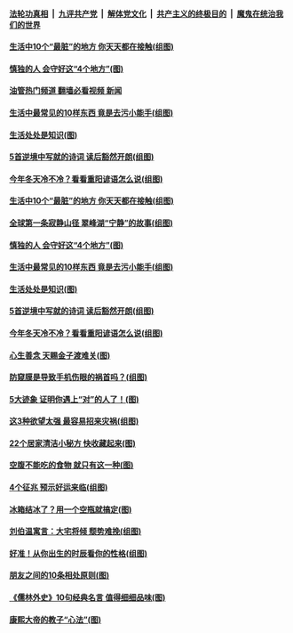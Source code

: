 ####  [法轮功真相](../../../../basic/blob/master/README.md?t=10070302) &nbsp;|&nbsp; [九评共产党](../../../../9ping.md/blob/master/README.md?t=10070302) &nbsp;|&nbsp; [解体党文化](../../../../jtdwh.md/blob/master/README.md?t=10070302)  &nbsp;|&nbsp; [共产主义的终极目的](../../../../gczydzjmd.md/blob/master/README.md?t=10070302) &nbsp;|&nbsp; [魔鬼在统治我们的世界](../../../../mgztzwmdsj.md/blob/master/README.md?t=10070302) 

#### [生活中10个“最脏”的地方&nbsp;你天天都在接触(组图)](../pages/p8/1018366.md?t=10070302) 

#### [慎独的人 会守好这“4个地方”(图)](../pages/p8/1017160.md?t=10070302) 

#### [油管热门频道 翻墙必看视频 新闻](http://209.250.226.216:81/youtube.html?10070302)

#### [生活中最常见的10样东西 竟是去污小能手(组图)](../pages/p8/1018331.md?t=10070302) 

#### [生活处处是知识(图)](../pages/p8/1018261.md?t=10070302) 

#### [5首逆境中写就的诗词 读后豁然开朗(组图)](../pages/p8/1018300.md?t=10070302) 

#### [今年冬天冷不冷？看看重阳谚语怎么说(组图)](../pages/p8/1018234.md?t=10070302) 

#### [生活中10个“最脏”的地方&nbsp;你天天都在接触(组图)](../pages/p8/1018366.md?t=10070302) 

#### [全球第一条寂静山径 翠峰湖“宁静”的故事(组图)](../pages/p8/1014307.md?t=10070302) 

#### [慎独的人 会守好这“4个地方”(图)](../pages/p8/1017160.md?t=10070302) 

#### [生活中最常见的10样东西 竟是去污小能手(组图)](../pages/p8/1018331.md?t=10070302) 

#### [生活处处是知识(图)](../pages/p8/1018261.md?t=10070302) 

#### [5首逆境中写就的诗词 读后豁然开朗(组图)](../pages/p8/1018300.md?t=10070302) 

#### [今年冬天冷不冷？看看重阳谚语怎么说(组图)](../pages/p8/1018234.md?t=10070302) 

#### [心生善念 天赐金子渡难关(图)](../pages/p8/1018166.md?t=10070302) 

#### [防窥膜是导致手机伤眼的祸首吗？(组图)](../pages/p8/1018133.md?t=10070302) 

#### [5大迹象 证明你遇上“对”的人了！(图)](../pages/p8/1018158.md?t=10070302) 

#### [这3种欲望太强 最容易招来灾祸(组图)](../pages/p8/1017680.md?t=10070302) 

#### [22个居家清洁小秘方 快收藏起来(图)](../pages/p8/1018078.md?t=10070302) 

#### [空腹不能吃的食物 就只有这一种(图)](../pages/p8/1017683.md?t=10070302) 

#### [4个征兆 预示好运来临(组图)](../pages/p8/1018058.md?t=10070302) 

#### [冰箱结冰了？用一个空瓶就搞定(图)](../pages/p8/1018076.md?t=10070302) 

#### [刘伯温寓言：大宅将倾 颓势难挽(组图)](../pages/p8/1017983.md?t=10070302) 

#### [好准！从你出生的时辰看你的性格(组图)](../pages/p8/1018033.md?t=10070302) 

#### [朋友之间的10条相处原则(图)](../pages/p8/1017977.md?t=10070302) 

#### [《儒林外史》10句经典名言 值得细细品味(图)](../pages/p8/1017946.md?t=10070302) 

#### [康熙大帝的教子“心法”(图)](../pages/p8/1017792.md?t=10070302) 

<img src='http://gfw-breaker.win/goodnews/indexes/p8.md' width='0px' height='0px'/>
